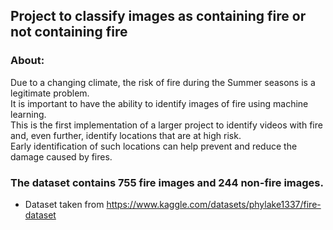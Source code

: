 ## Project to classify images as containing fire or not containing fire

### About:
  Due to a changing climate, the risk of fire during the Summer seasons is a legitimate problem.  
  It is important to have the ability to identify images of fire using machine learning.  
  This is the first implementation of a larger project to identify videos with fire and, even further, identify locations that are at high risk.  
  Early identification of such locations can help prevent and reduce the damage caused by fires.  

### The dataset contains 755 fire images and 244 non-fire images.
  - Dataset taken from https://www.kaggle.com/datasets/phylake1337/fire-dataset
